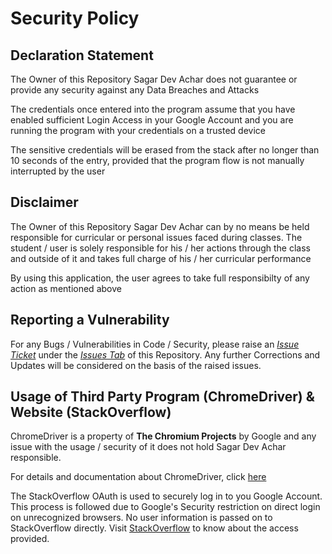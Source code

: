 # Security Policy

## Declaration Statement

The Owner of this Repository Sagar Dev Achar does not guarantee or provide any security against any Data Breaches and Attacks

The credentials once entered into the program assume that you have enabled sufficient Login Access in your Google Account and you are running the program with your credentials on a trusted device

The sensitive credentials will be erased from the stack after no longer than 10 seconds of the entry, provided that the program flow is not manually interrupted by the user

## Disclaimer

The Owner of this Repository Sagar Dev Achar can by no means be held responsible for curricular or personal issues faced during classes. The student / user is solely responsible for his / her actions through the class and outside of it and takes full charge of his / her curricular performance

By using this application, the user agrees to take full responsibilty of any action as mentioned above

## Reporting a Vulnerability

For any Bugs / Vulnerabilities in Code / Security, please raise an *[Issue Ticket](https://github.com/SagarDevAchar/OCALS/issues/new)* under the *[Issues Tab](https://github.com/SagarDevAchar/OCALS/issues)* of this Repository. Any further Corrections and Updates will be considered on the basis of the raised issues.

## Usage of Third Party Program (ChromeDriver) & Website (StackOverflow)

ChromeDriver is a property of **The Chromium Projects** by Google and any issue with the usage / security of it does not hold Sagar Dev Achar responsible.

For details and documentation about ChromeDriver, click [here](https://chromedriver.chromium.org)

The StackOverflow OAuth is used to securely log in to you Google Account. This process is followed due to Google's Security restriction on direct login on unrecognized browsers. No user information is passed on to StackOverflow directly. Visit [StackOverflow](https://www.stackoverflow.com/) to know about the access provided.
